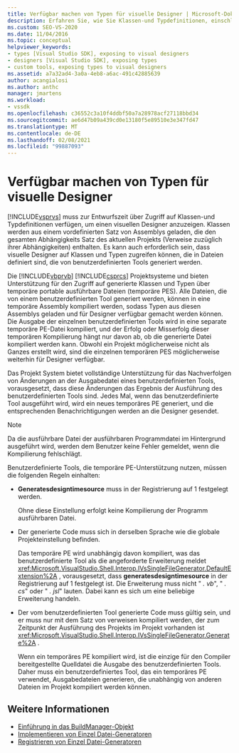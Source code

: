 ```yaml
---
title: Verfügbar machen von Typen für visuelle Designer | Microsoft-Dokumentation
description: Erfahren Sie, wie Sie Klassen-und Typdefinitionen, einschließlich derjenigen in benutzerdefinierten Tools, verfügbar machen, damit Sie von Visual Studio visuellen Designern zur Verfügung gestellt werden können.
ms.custom: SEO-VS-2020
ms.date: 11/04/2016
ms.topic: conceptual
helpviewer_keywords:
- types [Visual Studio SDK], exposing to visual designers
- designers [Visual Studio SDK], exposing types
- custom tools, exposing types to visual designers
ms.assetid: a7a32ad4-3a0a-4eb8-a6ac-491c42885639
author: acangialosi
ms.author: anthc
manager: jmartens
ms.workload:
- vssdk
ms.openlocfilehash: c36552c3a10f4ddbf50a7a28978acf27118bbd34
ms.sourcegitcommit: ae6d47b09a439cd0e13180f5e89510e3e347fd47
ms.translationtype: MT
ms.contentlocale: de-DE
ms.lasthandoff: 02/08/2021
ms.locfileid: "99887093"
---
```

# <a name="expose-types-to-visual-designers"></a>Verfügbar machen von Typen für visuelle Designer
[!INCLUDE[vsprvs](../../code-quality/includes/vsprvs_md.md)] muss zur Entwurfszeit über Zugriff auf Klassen-und Typdefinitionen verfügen, um einen visuellen Designer anzuzeigen. Klassen werden aus einem vordefinierten Satz von Assemblys geladen, die den gesamten Abhängigkeits Satz des aktuellen Projekts (Verweise zuzüglich ihrer Abhängigkeiten) enthalten. Es kann auch erforderlich sein, dass visuelle Designer auf Klassen und Typen zugreifen können, die in Dateien definiert sind, die von benutzerdefinierten Tools generiert werden.

 Die [!INCLUDE[vbprvb](../../code-quality/includes/vbprvb_md.md)] [!INCLUDE[csprcs](../../data-tools/includes/csprcs_md.md)] Projektsysteme und bieten Unterstützung für den Zugriff auf generierte Klassen und Typen über temporäre portable ausführbare Dateien (temporäre PES). Alle Dateien, die von einem benutzerdefinierten Tool generiert werden, können in eine temporäre Assembly kompiliert werden, sodass Typen aus diesen Assemblys geladen und für Designer verfügbar gemacht werden können. Die Ausgabe der einzelnen benutzerdefinierten Tools wird in eine separate temporäre PE-Datei kompiliert, und der Erfolg oder Misserfolg dieser temporären Kompilierung hängt nur davon ab, ob die generierte Datei kompiliert werden kann. Obwohl ein Projekt möglicherweise nicht als Ganzes erstellt wird, sind die einzelnen temporären PES möglicherweise weiterhin für Designer verfügbar.

 Das Projekt System bietet vollständige Unterstützung für das Nachverfolgen von Änderungen an der Ausgabedatei eines benutzerdefinierten Tools, vorausgesetzt, dass diese Änderungen das Ergebnis der Ausführung des benutzerdefinierten Tools sind. Jedes Mal, wenn das benutzerdefinierte Tool ausgeführt wird, wird ein neues temporäres PE generiert, und die entsprechenden Benachrichtigungen werden an die Designer gesendet.

> [!NOTE]
> Da die ausführbare Datei der ausführbaren Programmdatei im Hintergrund ausgeführt wird, werden dem Benutzer keine Fehler gemeldet, wenn die Kompilierung fehlschlägt.

 Benutzerdefinierte Tools, die temporäre PE-Unterstützung nutzen, müssen die folgenden Regeln einhalten:

- **Generatesdesigntimesource** muss in der Registrierung auf 1 festgelegt werden.

     Ohne diese Einstellung erfolgt keine Kompilierung der Programm ausführbaren Datei.

- Der generierte Code muss sich in derselben Sprache wie die globale Projekteinstellung befinden.

     Das temporäre PE wird unabhängig davon kompiliert, was das benutzerdefinierte Tool als die angeforderte Erweiterung meldet <xref:Microsoft.VisualStudio.Shell.Interop.IVsSingleFileGenerator.DefaultExtension%2A> , vorausgesetzt, dass **generatesdesigntimesource** in der Registrierung auf 1 festgelegt ist. Die Erweiterung muss nicht " *. vb*", " *. cs*" oder " *. jsl*" lauten. Dabei kann es sich um eine beliebige Erweiterung handeln.

- Der vom benutzerdefinierten Tool generierte Code muss gültig sein, und er muss nur mit dem Satz von verweisen kompiliert werden, der zum Zeitpunkt der Ausführung des Projekts im Projekt vorhanden ist <xref:Microsoft.VisualStudio.Shell.Interop.IVsSingleFileGenerator.Generate%2A> .

     Wenn ein temporäres PE kompiliert wird, ist die einzige für den Compiler bereitgestellte Quelldatei die Ausgabe des benutzerdefinierten Tools. Daher muss ein benutzerdefiniertes Tool, das ein temporäres PE verwendet, Ausgabedateien generieren, die unabhängig von anderen Dateien im Projekt kompiliert werden können.

## <a name="see-also"></a>Weitere Informationen
- [Einführung in das BuildManager-Objekt](/previous-versions/8f9kffa8(v=vs.140))
- [Implementieren von Einzel Datei-Generatoren](../../extensibility/internals/implementing-single-file-generators.md)
- [Registrieren von Einzel Datei-Generatoren](../../extensibility/internals/registering-single-file-generators.md)
